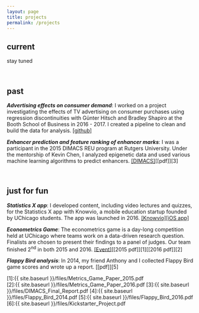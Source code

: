 ```yaml
---
layout: page
title: projects
permalink: /projects
---
```


## current

stay tuned

<br>

## past

***Advertising effects on consumer demand***: I worked on a project investigating the effects of TV advertising on consumer purchases using regression discontinuities with G&uuml;nter Hitsch and Bradley Shapiro at the Booth School of Business in 2016 - 2017. I created a pipeline to clean and build the data for analysis. [[github]](https://github.com/albertkuo/Booth)

***Enhancer prediction and feature ranking of enhancer marks***: I was a participant in the 2015 DIMACS REU program at Rutgers University. Under the mentorship of Kevin Chen, I analyzed epigenetic data and used various machine learning algorithms to predict enhancers. [[DIMACS]](http://reu.dimacs.rutgers.edu/)[[pdf]][3]

<br>

## just for fun 

***Statistics X app***: I developed content, including video lectures and quizzes, for the Statistics X app with Knowvio, a mobile education startup founded by UChicago students. The app was launched in 2016. [[Knowvio]](http://knowvio.org/)[[iOS app]](https://itunes.apple.com/us/app/statistics-x-college-ap-stats/id1087170766?mt=8)

***Econometrics Game***: The econometrics game is a day-long competition held at UChicago where teams work on a data-driven research question. Finalists are chosen to present their findings to a panel of judges. Our team finished 2<sup>nd</sup> in both 2015 and 2016. [[Event]](https://bfi.uchicago.edu/news/news/challenge-undergraduates-address-real-world-problems-econometrics)[[2015 pdf]][1][[2016 pdf]][2]

***Flappy Bird analysis***: In 2014, my friend Anthony and I collected Flappy Bird game scores and wrote up a report. [[pdf]][5]

[1]:{{ site.baseurl }}/files/Metrics_Game_Paper_2015.pdf   
[2]:{{ site.baseurl }}/files/Metrics_Game_Paper_2016.pdf 
[3]:{{ site.baseurl }}/files/DIMACS_Final_Report.pdf
[4]:{{ site.baseurl }}/files/Flappy_Bird_2014.pdf
[5]:{{ site.baseurl }}/files/Flappy_Bird_2016.pdf
[6]:{{ site.baseurl }}/files/Kickstarter_Project.pdf